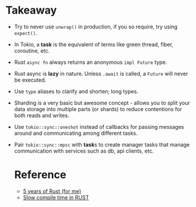 # Takeaway

- Try to never use `unwrap()` in production, if you so require, try using
  `expect()`.
- In Tokio, a **task** is the equivalent of terms like green thread, fiber,
  coroutine, etc.
- Rust `async fn` always returns an anonymous `impl Future` type.
- Rust async is **lazy** in nature. Unless `.await` is called, a `Future` will
  never be executed.
- Use `type` aliases to clarify and shorten; long types.
- Sharding is a very basic but awesome concept - allows you to split your data
  storage into multiple parts (or shards) to reduce contentions for both reads
  and writes. 
- Use `tokio::sync::oneshot` instead of callbacks for passing messages around
  and communicating among different tasks.
- Pair `tokio::sync::mpsc` with **task**s to create manager tasks that manage
  communication with services such as db, api clients, etc.

  # Reference
  - [5 years of Rust (for me)](https://docs.google.com/document/d/1CnIztKZcUzQgOpJgScFRu3hnjr8bH_Z3EiACvERn3fI/edit)
  - [Slow compile time in RUST](https://www.pingcap.com/blog/rust-compilation-model-calamity)